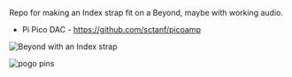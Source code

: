 Repo for making an Index strap fit on a Beyond, maybe with working audio.

- Pi Pico DAC - https://github.com/sctanf/picoamp

![Beyond with an Index strap](../../blob/main/images/DSC_0304.jpg)

![pogo pins](../../blob/main/images/pogo.jpg)